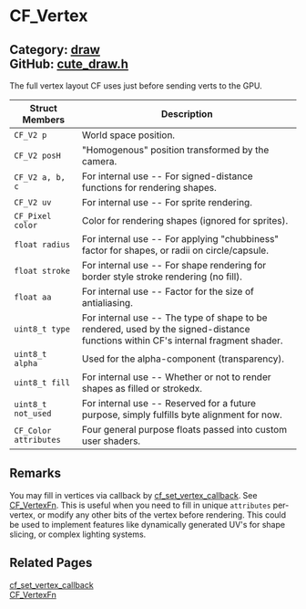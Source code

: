 [//]: # (This file is automatically generated by Cute Framework's docs parser.)
[//]: # (Do not edit this file by hand!)
[//]: # (See: https://github.com/RandyGaul/cute_framework/blob/master/samples/docs_parser.cpp)
[](../header.md ':include')

# CF_Vertex

Category: [draw](/api_reference?id=draw)  
GitHub: [cute_draw.h](https://github.com/RandyGaul/cute_framework/blob/master/include/cute_draw.h)  
---

The full vertex layout CF uses just before sending verts to the GPU.

Struct Members | Description
--- | ---
`CF_V2 p` | World space position.
`CF_V2 posH` | "Homogenous" position transformed by the camera.
`CF_V2 a, b, c` | For internal use -- For signed-distance functions for rendering shapes.
`CF_V2 uv` | For internal use -- For sprite rendering.
`CF_Pixel color` | Color for rendering shapes (ignored for sprites).
`float radius` | For internal use -- For applying "chubbiness" factor for shapes, or radii on circle/capsule.
`float stroke` | For internal use -- For shape rendering for border style stroke rendering (no fill).
`float aa` | For internal use -- Factor for the size of antialiasing.
`uint8_t type` | For internal use -- The type of shape to be rendered, used by the signed-distance functions within CF's internal fragment shader.
`uint8_t alpha` | Used for the alpha-component (transparency).
`uint8_t fill` | For internal use -- Whether or not to render shapes as filled or strokedx.
`uint8_t not_used` | For internal use -- Reserved for a future purpose, simply fulfills byte alignment for now.
`CF_Color attributes` | Four general purpose floats passed into custom user shaders.

## Remarks

You may fill in vertices via callback by [cf_set_vertex_callback](/draw/cf_set_vertex_callback.md). See [CF_VertexFn](/draw/cf_vertexfn.md).
This is useful when you need to fill in unique `attributes` per-vertex, or modify any other
bits of the vertex before rendering. This could be used to implement features like dynamically
generated UV's for shape slicing, or complex lighting systems.

## Related Pages

[cf_set_vertex_callback](/draw/cf_set_vertex_callback.md)  
[CF_VertexFn](/draw/cf_vertexfn.md)  
